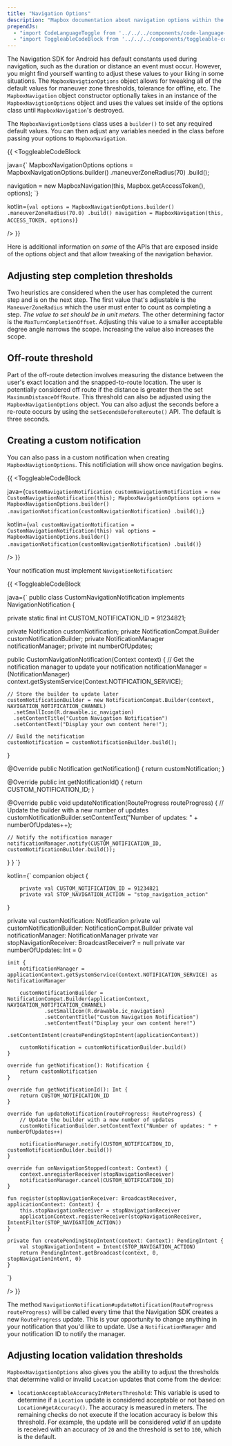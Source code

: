 ```yaml
---
title: "Navigation Options"
description: "Mapbox documentation about navigation options within the Mapbox Navigation SDK for Android. Custom notifications, off-route thresholds, and even more."
prependJs:
  - "import CodeLanguageToggle from '../../../components/code-language-toggle';"
  - "import ToggleableCodeBlock from '../../../components/toggleable-code-block';"
---
```


The Navigation SDK for Android has default constants used during navigation, such as the duration or distance an event must occur. However, you might find yourself wanting to adjust these values to your liking in some situations. The `MapboxNavigtionOptions` object allows for tweaking all of the default values for maneuver zone thresholds, tolerance for offline, etc. The `MapboxNavigation` object constructor optionally takes in an instance of the `MapboxNavigtionOptions` object and uses the values set inside of the options class until `MapboxNavigation`'s destroyed.

The `MapboxNavigationOptions` class uses a `builder()` to set any required default values.
You can then adjust any variables needed in the class before passing your options to `MapboxNavigation`.

{{
<CodeLanguageToggle id="nav-options" />
<ToggleableCodeBlock

java={`
MapboxNavigationOptions options = MapboxNavigationOptions.builder()
  .maneuverZoneRadius(70)
  .build();

navigation = new MapboxNavigation(this, Mapbox.getAccessToken(), options);
`}

kotlin={`
val options = MapboxNavigationOptions.builder()
	.maneuverZoneRadius(70.0)
	.build()
navigation = MapboxNavigation(this, ACCESS_TOKEN, options)
`}

/>
}}

Here is additional information on _some_ of the APIs that are exposed inside of the options object and that allow tweaking of the navigation behavior.

## Adjusting step completion thresholds

Two heuristics are considered when the user has completed the current step and is on the next step. The first value that's adjustable is the `ManeuverZoneRadius` which the user must enter to count as completing a step. _The value to set should be in unit meters_. The other determining factor is the `MaxTurnCompletionOffset`. Adjusting this value to a smaller acceptable degree angle narrows the scope. Increasing the value also increases the scope.

## Off-route threshold

Part of the off-route detection involves measuring the distance between the user's exact location and the snapped-to-route location. The user is potentially considered off route if the distance is greater then the set `MaximumDistanceOffRoute`. This threshold can also be adjusted using the `MapboxNavigationOptions` object. You can also adjust the seconds before a re-route occurs by using the `setSecondsBeforeReroute()` API. The default is three seconds.

## Creating a custom notification

You can also pass in a custom notification when creating `MapboxNavigtionOptions`. This notificiation will show once navigation begins.

{{
<CodeLanguageToggle id="custom-nav-notification" />
<ToggleableCodeBlock

java={`
CustomNavigationNotification customNavigationNotification = new CustomNavigationNotification(this);
MapboxNavigationOptions options = MapboxNavigationOptions.builder()
	.navigationNotification(customNavigationNotification)
	.build();
`}

kotlin={`
val customNavigationNotification = CustomNavigationNotification(this)
val options = MapboxNavigationOptions.builder()
	.navigationNotification(customNavigationNotification)
	.build()
`}

/>
}}

Your notification must implement `NavigationNotification`:

{{
<CodeLanguageToggle id="custom-nav-notification" />
<ToggleableCodeBlock

java={`
public class CustomNavigationNotification implements NavigationNotification {

  private static final int CUSTOM_NOTIFICATION_ID = 91234821;

  private Notification customNotification;
  private NotificationCompat.Builder customNotificationBuilder;
  private NotificationManager notificationManager;
  private int numberOfUpdates;

  public CustomNavigationNotification(Context context) {
    // Get the notification manager to update your notification
    notificationManager = (NotificationManager) context.getSystemService(Context.NOTIFICATION_SERVICE);

    // Store the builder to update later
    customNotificationBuilder = new NotificationCompat.Builder(context, NAVIGATION_NOTIFICATION_CHANNEL)
      .setSmallIcon(R.drawable.ic_navigation)
      .setContentTitle("Custom Navigation Notification")
      .setContentText("Display your own content here!");

    // Build the notification
    customNotification = customNotificationBuilder.build();
  }

  @Override
  public Notification getNotification() {
    return customNotification;
  }

  @Override
  public int getNotificationId() {
    return CUSTOM_NOTIFICATION_ID;
  }

  @Override
  public void updateNotification(RouteProgress routeProgress) {
    // Update the builder with a new number of updates
    customNotificationBuilder.setContentText("Number of updates: " + numberOfUpdates++);

    // Notify the notification manager
    notificationManager.notify(CUSTOM_NOTIFICATION_ID, customNotificationBuilder.build());
  }
}
`}

kotlin={`
companion object {

        private val CUSTOM_NOTIFICATION_ID = 91234821
        private val STOP_NAVIGATION_ACTION = "stop_navigation_action"
}

private val customNotification: Notification
    private val customNotificationBuilder: NotificationCompat.Builder
    private val notificationManager: NotificationManager
    private var stopNavigationReceiver: BroadcastReceiver? = null
    private var numberOfUpdates: Int = 0

    init {
        notificationManager = applicationContext.getSystemService(Context.NOTIFICATION_SERVICE) as NotificationManager

        customNotificationBuilder = NotificationCompat.Builder(applicationContext, NAVIGATION_NOTIFICATION_CHANNEL)
                .setSmallIcon(R.drawable.ic_navigation)
                .setContentTitle("Custom Navigation Notification")
                .setContentText("Display your own content here!")
                .setContentIntent(createPendingStopIntent(applicationContext))

        customNotification = customNotificationBuilder.build()
    }

    override fun getNotification(): Notification {
        return customNotification
    }

    override fun getNotificationId(): Int {
        return CUSTOM_NOTIFICATION_ID
    }

    override fun updateNotification(routeProgress: RouteProgress) {
        // Update the builder with a new number of updates
        customNotificationBuilder.setContentText("Number of updates: " + numberOfUpdates++)

        notificationManager.notify(CUSTOM_NOTIFICATION_ID, customNotificationBuilder.build())
    }

    override fun onNavigationStopped(context: Context) {
        context.unregisterReceiver(stopNavigationReceiver)
        notificationManager.cancel(CUSTOM_NOTIFICATION_ID)
    }

    fun register(stopNavigationReceiver: BroadcastReceiver, applicationContext: Context) {
        this.stopNavigationReceiver = stopNavigationReceiver
        applicationContext.registerReceiver(stopNavigationReceiver, IntentFilter(STOP_NAVIGATION_ACTION))
    }

    private fun createPendingStopIntent(context: Context): PendingIntent {
        val stopNavigationIntent = Intent(STOP_NAVIGATION_ACTION)
        return PendingIntent.getBroadcast(context, 0, stopNavigationIntent, 0)
    }
`}

/>
}}


The method `NavigationNotification#updateNotification(RouteProgress routeProgress)` will be called
every time that the Navigation SDK creates a new `RouteProgress` update. This is your opportunity
to change anything in your notification that you'd like to update. Use a `NotificationManager` and
your notification ID to notify the manager.

## Adjusting location validation thresholds

`MapboxNavigationOptions` also gives you the ability to adjust the thresholds that determine valid or invalid
`Location` updates that come from the device:

- `locationAcceptableAccuracyInMetersThreshold`:  This variable is used to determine if a `Location` update is considered acceptable or not based on `Location#getAccuracy()`. The accuracy is measured in meters. The remaining checks do not execute if the location accuracy is below this threshold. For example, the update will be considered _valid_ if an update is received with an accuracy of `20` and
the threshold is set to `100`, which is the default.

